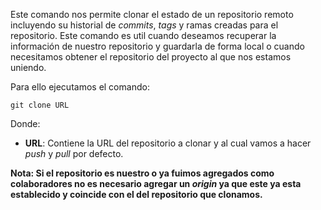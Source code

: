 Este comando nos permite clonar el estado de un repositorio remoto incluyendo su historial de *commits*, *tags* y ramas creadas para el repositorio. Este comando es util cuando deseamos recuperar la información de nuestro repositorio y guardarla de forma local o cuando necesitamos obtener el repositorio del proyecto al que nos estamos uniendo.

Para ello ejecutamos el comando:

```
git clone URL
```

Donde:

- **URL**: Contiene la URL del repositorio a clonar y al cual vamos a hacer *push* y *pull* por defecto.

**Nota: Si el repositorio es nuestro o ya fuimos agregados como colaboradores no es necesario agregar un *origin* ya que este ya esta establecido y coincide con el del repositorio que clonamos.**